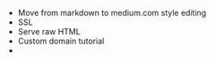 - Move from markdown to medium.com style editing
- SSL
- Serve raw HTML
- Custom domain tutorial
- <title>
- Clarify pricing model
- Clarify offer
